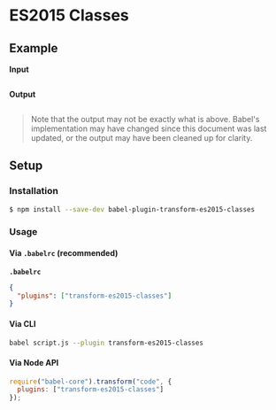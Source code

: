 # ES2015 Classes

## Example

**Input**

```js
```

**Output**

```js
```

> Note that the output may not be exactly what is above. Babel's implementation
> may have changed since this document was last updated, or the output may have
> been cleaned up for clarity.

## Setup

### Installation

```sh
$ npm install --save-dev babel-plugin-transform-es2015-classes
```

### Usage

#### Via `.babelrc` (recommended)

**`.babelrc`**

```json
{
  "plugins": ["transform-es2015-classes"]
}
```

#### Via CLI

```sh
babel script.js --plugin transform-es2015-classes
```

#### Via Node API

```js
require("babel-core").transform("code", {
  plugins: ["transform-es2015-classes"]
});
```
